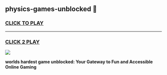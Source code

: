 
## physics-games-unblocked 👋
<h3>
<a href="https://premium.freeplayer.one?title=physics-games-unblocked&ref=14F">CLICK TO PLAY</a></h3>
<hr>

<h3>
<a href="https://premium.freeplayer.one?title=physics-games-unblocked&ref=14F">CLICK 2 PLAY</a>
  
</h3>

<a href="https://premium.freeplayer.one?title=physics-games-unblocked&ref=12F/"><img src="https://clearcache.store/games.png"></a>


**worlds hardest game unblocked: Your Gateway to Fun and Accessible Online Gaming**
